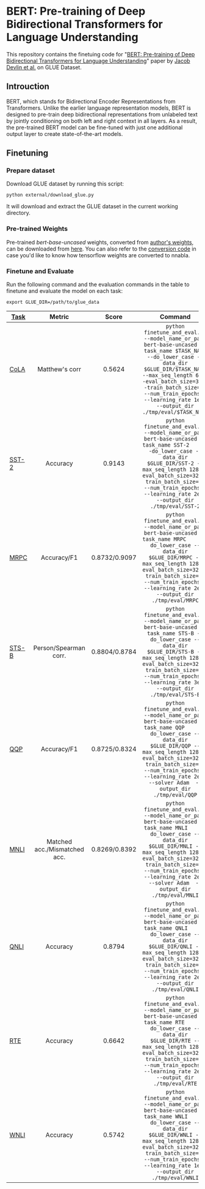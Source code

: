 # BERT: Pre-training of Deep Bidirectional Transformers for Language Understanding
This repository contains the finetuing code for "[BERT: Pre-training of Deep Bidirectional Transformers for Language Understanding](https://arxiv.org/abs/1810.04805)" 
paper by [Jacob Devlin et al.](https://github.com/google-research/bert) on GLUE Dataset.

## Introuction
BERT, which stands for Bidirectional Encoder Representations from Transformers. Unlike the earlier language representation models, BERT is designed to pre-train deep bidirectional representations from unlabeled text by jointly conditioning on both left and right context in all layers. As a result, the pre-trained BERT model can be fine-tuned with just one additional output layer to create state-of-the-art models.
## Finetuning
### Prepare dataset
Download GLUE dataset by running this script:
```
python external/download_glue.py
```
It will download and extract the GLUE dataset in the current working directory. 

### Pre-trained Weights
Pre-trained *bert-base-uncased* weights, converted from [author's weights](https://storage.googleapis.com/bert_models/2018_10_18/uncased_L-12_H-768_A-12.zip), can be downloaded from [here](https://nnabla.org/pretrained-models/nnabla-examples/language-modeling/BERT-finetuning/nbla_bert_params.h5). You can also refer to the [conversion code](https://github.com/sony/nnabla-examples/language-modeling/BERT-finetuning/convert_tf_params_to_nnabla.py) in case you'd like to know how tensorflow weights are converted to nnabla.

### Finetune and Evaluate
Run the following command and the evaluation commands in the table to finetune and evaluate the model on each task:

```shell
export GLUE_DIR=/path/to/glue_data
```

|[Task](https://gluebenchmark.com/tasks)|Metric|Score|Command|
|---|:---:|:---:|:---:|
|[CoLA](https://nyu-mll.github.io/CoLA/) |Matthew's corr|0.5624| ```python finetune_and_eval.py --model_name_or_path bert-base-uncased --task_name $TASK_NAME     --do_lower_case --data_dir $GLUE_DIR/$TASK_NAME --max_seq_length 64 --eval_batch_size=32 --train_batch_size=16   --num_train_epochs 3 --learning_rate 1e-4  --output_dir ./tmp/eval/$TASK_NAME``` |
|[SST-2](https://nlp.stanford.edu/sentiment/index.html) |Accuracy|0.9143| ```python finetune_and_eval.py --model_name_or_path bert-base-uncased --task_name SST-2     --do_lower_case --data_dir $GLUE_DIR/SST-2 --max_seq_length 128 --eval_batch_size=32 --train_batch_size=16   --num_train_epochs 3 --learning_rate 2e-5  --output_dir ./tmp/eval/SST-2```|
|[MRPC](https://microsoft.com/en-us/download/details.aspx?id=52398) |Accuracy/F1|0.8732/0.9097|```python finetune_and_eval.py --model_name_or_path bert-base-uncased --task_name MRPC     --do_lower_case --data_dir $GLUE_DIR/MRPC --max_seq_length 128 --eval_batch_size=32 --train_batch_size=32   --num_train_epochs 3 --learning_rate 2e-5  --output_dir ./tmp/eval/MRPC```|
|[STS-B	](http://ixa2.si.ehu.es/stswiki/index.php/STSbenchmark) |Person/Spearman corr.|0.8804/0.8784|```python finetune_and_eval.py --model_name_or_path bert-base-uncased --task_name STS-B --do_lower_case --data_dir $GLUE_DIR/STS-B --max_seq_length 128 --eval_batch_size=32 --train_batch_size=32   --num_train_epochs 3 --learning_rate 3e-5  --output_dir ./tmp/eval/STS-B```|
|[QQP](https://data.quora.com/First-Quora-Dataset-Release-Question-Pairs) |Accuracy/F1|0.8725/0.8324|```python finetune_and_eval.py --model_name_or_path bert-base-uncased --task_name QQP     --do_lower_case --data_dir $GLUE_DIR/QQP --max_seq_length 128 --eval_batch_size=32 --train_batch_size=32   --num_train_epochs 3 --learning_rate 2e-5 --solver Adam  --output_dir ./tmp/eval/QQP```|
|[MNLI](http://www.nyu.edu/projects/bowman/multinli/) |Matched acc./Mismatched acc.	|0.8269/0.8392|```python finetune_and_eval.py --model_name_or_path bert-base-uncased --task_name MNLI    --do_lower_case --data_dir $GLUE_DIR/MNLI --max_seq_length 128 --eval_batch_size=32 --train_batch_size=32   --num_train_epochs 3 --learning_rate 2e-5 --solver Adam  --output_dir ./tmp/eval/MNLI```|
|[QNLI](https://rajpurkar.github.io/SQuAD-explorer/) |Accuracy|0.8794|```python finetune_and_eval.py --model_name_or_path bert-base-uncased --task_name QNLI    --do_lower_case --data_dir $GLUE_DIR/QNLI --max_seq_length 128 --eval_batch_size=32 --train_batch_size=16   --num_train_epochs 3 --learning_rate 2e-5  --output_dir ./tmp/eval/QNLI```|
|[RTE](https://aclweb.org/aclwiki/Recognizing_Textual_Entailment) |Accuracy	|0.6642| ```python finetune_and_eval.py --model_name_or_path bert-base-uncased --task_name RTE     --do_lower_case --data_dir $GLUE_DIR/RTE --max_seq_length 128 --eval_batch_size=32 --train_batch_size=32   --num_train_epochs 5 --learning_rate 2e-5  --output_dir ./tmp/eval/RTE```|
|[WNLI](https://cs.nyu.edu/faculty/davise/papers/WinogradSchemas/WS.html) |Accuracy|0.5742|```python finetune_and_eval.py --model_name_or_path bert-base-uncased --task_name WNLI    --do_lower_case --data_dir $GLUE_DIR/WNLI --max_seq_length 128 --eval_batch_size=32 --train_batch_size=16   --num_train_epochs 1 --learning_rate 1e-5  --output_dir ./tmp/eval/WNLI```|
